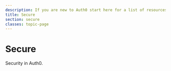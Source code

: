 ```yaml
---
description: If you are new to Auth0 start here for a list of resources that can get you started
title: Secure
section: secure
classes: topic-page
---
```


<div class="topic-page-header">
  <div data-name="example" class="topic-page-badge"></div>
  <h1>Secure</h1>
  <p>
    Security in Auth0.
  </p>
</div>
